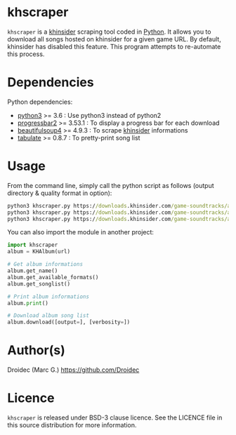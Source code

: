 # khscraper

`khscraper` is a [khinsider](http://downloads.khinsider.com/) scraping tool coded in [Python](https://www.python.org/).
It allows you to download all songs hosted on khinsider for a given game URL.
By default, khinsider has disabled this feature. This program attempts to re-automate this process.

# Dependencies

Python dependencies:

- [python3](https://www.python.org/) >= 3.6 : Use python3 instead of python2
- [progressbar2](https://pypi.org/project/progressbar2/) >= 3.53.1 : To display a progress bar for each download
- [beautifulsoup4](https://pypi.org/project/beautifulsoup4/) >= 4.9.3 : To scrape [khinsider](http://downloads.khinsider.com/) informations
- [tabulate](https://pypi.org/project/tabulate/) >= 0.8.7 : To pretty-print song list

# Usage

From the command line, simply call the python script as follows (output directory & quality format in option):

```cmd
python3 khscraper.py https://downloads.khinsider.com/game-soundtracks/album/amnesia
python3 khscraper.py https://downloads.khinsider.com/game-soundtracks/album/hitman-2-soundtrack
python3 khscraper.py https://downloads.khinsider.com/game-soundtracks/album/kingdom-hearts-ii-ost --format FLAC
```

You can also import the module in another project:

```python
import khscraper
album = KHAlbum(url)

# Get album informations
album.get_name()
album.get_available_formats()
album.get_songlist()

# Print album informations
album.print()

# Download album song list
album.download([output=], [verbosity=])
```

# Author(s)

Droidec (Marc G.) <https://github.com/Droidec>

# Licence

`khscraper` is released under BSD-3 clause licence. See the LICENCE file in this source distribution for more information.
